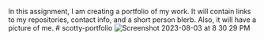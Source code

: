 In this assignment, I am creating a portfolio of my work. It will contain links to my repositories, contact info, and a short person blerb. Also, it will have a picture of me. # scotty-portfolio
![Screenshot 2023-08-03 at 8 30 29 PM](https://github.com/sjirik/scotty-portfolio/assets/139715429/36a445f9-aee0-49ca-905d-a724eced14ef)
